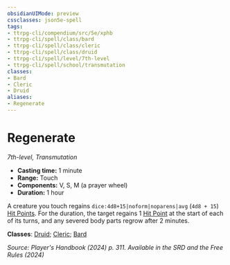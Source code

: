 ```yaml
---
obsidianUIMode: preview
cssclasses: json5e-spell
tags:
- ttrpg-cli/compendium/src/5e/xphb
- ttrpg-cli/spell/class/bard
- ttrpg-cli/spell/class/cleric
- ttrpg-cli/spell/class/druid
- ttrpg-cli/spell/level/7th-level
- ttrpg-cli/spell/school/transmutation
classes:
- Bard
- Cleric
- Druid
aliases:
- Regenerate
---
```

# Regenerate
*7th-level, Transmutation*  


- **Casting time:** 1 minute
- **Range:** Touch
- **Components:** V, S, M (a prayer wheel)
- **Duration:** 1 hour

A creature you touch regains `dice:4d8+15|noform|noparens|avg` (`4d8 + 15`) [Hit Points](/3-Mechanics/CLI/variant-rules/hit-points-xphb.md). For the duration, the target regains 1 [Hit Point](/3-Mechanics/CLI/variant-rules/hit-points-xphb.md) at the start of each of its turns, and any severed body parts regrow after 2 minutes.

**Classes**: [Druid](/3-Mechanics/CLI/lists/list-spells-classes-druid.md); [Cleric](/3-Mechanics/CLI/lists/list-spells-classes-cleric.md); [Bard](/3-Mechanics/CLI/lists/list-spells-classes-bard.md)

*Source: Player's Handbook (2024) p. 311. Available in the <span title='Systems Reference Document (5.2)'>SRD</span> and the Free Rules (2024)*